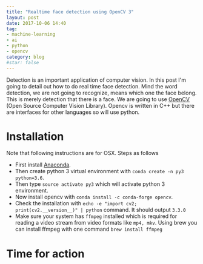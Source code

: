 ```yaml
---
title: "Realtime face detection using OpenCV 3"
layout: post
date: 2017-10-06 14:40
tag:
- machine-learning
- ai
- python
- opencv
category: blog
#star: false
---
```


Detection is an important application of computer vision. In this post I'm going to detail out how to do real time face detection. Mind the word detection, we are not going to recognize, means which one the face belong. This is merely detection that there is a face. We are going to use [OpenCV](https://opencv.org) (Open Source Computer Vision Library). Opencv is written in C++ but there are interfaces for other languages so will use python.

# Installation

Note that following instructions are for OSX. Steps as follows

* First install [Anaconda](https://www.anaconda.com/download/). 
* Then create python 3 virtual environment with `conda create -n py3 python=3.6`. 
* Then type `source activate py3` which will activate python 3 environment. 
* Now install opencv with `conda install -c conda-forge opencv`.
* Check the installation with `echo -e "import cv2; print(cv2.__version__)" | python` command. It should output `3.3.0`
* Make sure your system has `ffmpeg` installed which is required for reading a video stream from video formats like `mp4, mkv`. Using brew you can install ffmpeg with one command `brew install ffmpeg`

# Time for action

